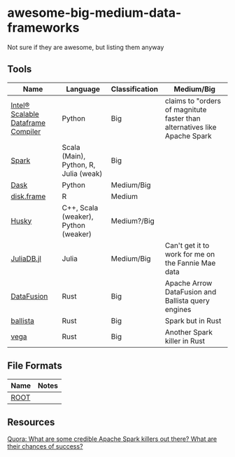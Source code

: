 # awesome-big-medium-data-frameworks
Not sure if they are awesome, but listing them anyway

## Tools

| Name                                                                       | Language                                | Classification   | Medium/Big                                                                  |
| -------------------------------------------------------------------------- | --------------------------------------- | ---------------- | --------------------------------------------------------------------------- |
| [Intel® Scalable Dataframe Compiler](https://github.com/IntelPython/sdc)   | Python                                  | Big              | claims to "orders of magnitute faster than alternatives like Apache Spark   |
| [Spark](https://spark.apache.org)                                          | Scala (Main), Python, R, Julia (weak)   | Big              |                                                                             |
| [Dask](https://dask.org)                                                   | Python                                  | Medium/Big       |                                                                             |
| [disk.frame](https://diskframe.com)                                        | R                                       | Medium           |                                                                             |
| [Husky](http://www.husky-project.com/)                                     | C++, Scala (weaker), Python (weaker)    | Medium?/Big      |                                                                             |
| [JuliaDB.jl](http://juliadb.org/)                                          | Julia                                   | Medium/Big       | Can't get it to work for me on the Fannie Mae data                          |
| [DataFusion](https://github.com/apache/arrow-datafusion)                   | Rust                                    | Big              | Apache Arrow DataFusion and Ballista query engines                          |
| [ballista](https://github.com/ballista-compute/ballista)                   | Rust                                    | Big              | Spark but in Rust                                                           |
| [vega](https://github.com/rajasekarv/vega)                                 | Rust                                    | Big              | Another Spark killer in Rust                                                |

## File Formats

| Name | Notes |
| -- | -- |
| [ROOT](https://indico.cern.ch/event/567550/contributions/2628878/attachments/1511966/2358123/hep-file-formats.pdf) | |

## Resources

[Quora: What are some credible Apache Spark killers out there? What are their chances of success?](https://www.quora.com/unanswered/What-are-some-credible-Apache-Spark-killers-out-there-What-are-their-chances-of-success)

